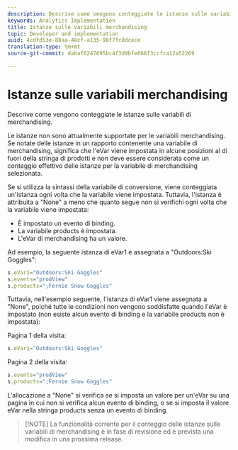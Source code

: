 ```yaml
---
description: Descrive come vengono conteggiate le istanze sulle variabili di merchandising.
keywords: Analytics Implementation
title: Istanze sulle variabili merchandising
topic: Developer and implementation
uuid: 4cdfd53e-88aa-48cf-a135-98f7fc8dcece
translation-type: tm+mt
source-git-commit: dabaf6247695bc4f3d9bfe668f3ccfca12a52269

---
```



# Istanze sulle variabili merchandising

Descrive come vengono conteggiate le istanze sulle variabili di merchandising.

Le istanze non sono attualmente supportate per le variabili merchandising. Se notate delle istanze in un rapporto contenente una variabile di merchandising, significa che l&#39;eVar viene impostata in alcune posizioni al di fuori della stringa di prodotti e non deve essere considerata come un conteggio effettivo delle istanze per la variabile di merchandising selezionata.

Se si utilizza la sintassi della variabile di conversione, viene conteggiata un&#39;istanza ogni volta che la variabile viene impostata. Tuttavia, l&#39;istanza è attribuita a &quot;None&quot; a meno che quanto segue non si verifichi ogni volta che la variabile viene impostata:

* È impostato un evento di binding.
* La variabile products è impostata.
* L&#39;eVar di merchandising ha un valore.

Ad esempio, la seguente istanza di eVar1 è assegnata a &quot;Outdoors:Ski Goggles&quot;:

```js
s.eVar1="Outdoors:Ski Goggles" 
s.events="prodView" 
s.products=";Fernie Snow Goggles"
```

Tuttavia, nell&#39;esempio seguente, l&#39;istanza di eVar1 viene assegnata a &quot;None&quot;, poiché tutte le condizioni non vengono soddisfatte quando l&#39;eVar è impostato (non esiste alcun evento di binding e la variabile products non è impostata):

Pagina 1 della visita:

```js
s.eVar1="Outdoors:Ski Goggles"
```

Pagina 2 della visita:

```js
s.events="prodView" 
s.products=";Fernie Snow Goggles"
```

L&#39;allocazione a &quot;None&quot; si verifica se si imposta un valore per un&#39;eVar su una pagina in cui non si verifica alcun evento di binding, o se si imposta il valore eVar nella stringa products senza un evento di binding.

>[!NOTE] La funzionalità corrente per il conteggio delle istanze sulle variabili di merchandising è in fase di revisione ed è prevista una modifica in una prossima release.

